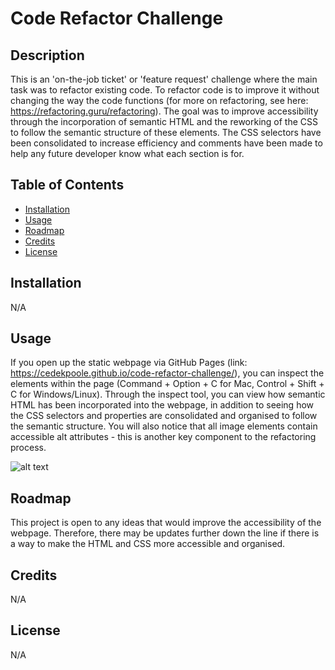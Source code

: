 # Code Refactor Challenge

## Description

This is an 'on-the-job ticket' or 'feature request' challenge where the main task was to refactor existing code. To refactor code is to improve it without changing the way the code functions (for more on refactoring, see here: https://refactoring.guru/refactoring). The goal was to improve accessibility through the incorporation of semantic HTML and the reworking of the CSS to follow the semantic structure of these elements. The CSS selectors have been consolidated to increase efficiency and comments have been made to help any future developer know what each section is for.

## Table of Contents

- [Installation](#installation)
- [Usage](#usage)
- [Roadmap](#roadmap)
- [Credits](#credits)
- [License](#license) 

## Installation

N/A

## Usage

If you open up the static webpage via GitHub Pages (link: https://cedekpoole.github.io/code-refactor-challenge/), you can inspect the elements within the page (Command + Option + C for Mac, Control + Shift + C for Windows/Linux). Through the inspect tool, you can view how semantic HTML has been incorporated into the webpage, in addition to seeing how the CSS selectors and properties are consolidated and organised to follow the semantic structure. You will also notice that all image elements contain accessible alt attributes - this is another key component to the refactoring process.

![alt text](assets/images/screenshot.png)

## Roadmap 

This project is open to any ideas that would improve the accessibility of the webpage. Therefore, there may be updates further down the line if there is a way to make the HTML and CSS more accessible and organised. 

## Credits

N/A

## License

N/A
